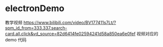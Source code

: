 # electronDemo

教学视频
https://www.bilibili.com/video/BV177411s7Lt/?spm_id_from=333.337.search-card.all.click&vd_source=82d6414fe02594241d58a850ea6e0fef
视频对应的demo 代码

